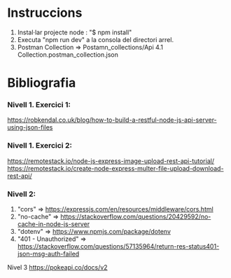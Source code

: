 # Instruccions

1. Instal·lar projecte node : "$ npm install"
2. Executa "npm run dev" a la consola del directori arrel.
3. Postman Collection => Postamn_collections/Api 4.1 Collection.postman_collection.json

# Bibliografia
### Nivell 1. Exercici 1:
https://robkendal.co.uk/blog/how-to-build-a-restful-node-js-api-server-using-json-files

### Nivell 1. Exercici 2:
https://remotestack.io/node-js-express-image-upload-rest-api-tutorial/
https://remotestack.io/create-node-express-multer-file-upload-download-rest-api/

### Nivell 2:

1. "cors"  =>
  https://expressjs.com/en/resources/middleware/cors.html
2. "no-cache" =>
  https://stackoverflow.com/questions/20429592/no-cache-in-node-js-server
3. "dotenv" =>
  https://www.npmjs.com/package/dotenv
4. "401 - Unauthorized" => 
  https://stackoverflow.com/questions/57135964/return-res-status401-json-msg-auth-failed

 
Nivel 3
https://pokeapi.co/docs/v2